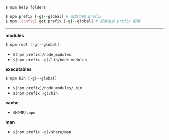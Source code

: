 ```sh
$ npm help folders
```

```sh
$ npm prefix [-g|--global] # 获取当前 prefix
$ npm [config] get prefix [-g|--global] # 获取当前 prefix 配置
```

---

__modules__

```sh
$ npm root [-g|--global]
```

- `$(npm prefix)/node_modules`
- `$(npm prefix -g)/lib/node_modules`

__executables__

```sh
$ npm bin [-g|--global]
```

- `$(npm prefix)/node_modules/.bin`
- `$(npm prefix -g)/bin`

__cache__

- `$HOME/.npm`

__man__

- `$(npm prefix -g)/share/man`
